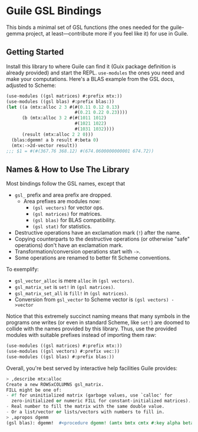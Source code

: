 # Guile GSL Bindings

This binds a minimal set of GSL functions (the ones needed for the
guile-gemma project, at least—contribute more if you feel like it) for
use in Guile.

## Getting Started

Install this library to where Guile can find it (Guix package
definition is already provided) and start the REPL. 
`use-modules` the ones you need and make your computations. 
Here's a BLAS example from the GSL docs, adjusted to Scheme:

``` scheme
(use-modules ((gsl matrices) #:prefix mtx:))
(use-modules ((gsl blas) #:prefix blas:))
(let ((a (mtx:alloc 2 3 #(#(0.11 0.12 0.13)
                          #(0.21 0.22 0.23))))
      (b (mtx:alloc 3 2 #(#(1011 1012)
                          #(1021 1022)
                          #(1031 1032))))
      (result (mtx:alloc 2 2 0)))
  (blas:dgemm! a b result #:beta 0)
  (mtx:->2d-vector result))
;;; $1 = #(#(367.76 368.12) #(674.0600000000001 674.72))
```

## Names & How to Use The Library

Most bindings follow the GSL names, except that
- `gsl_` prefix and area prefix are dropped.
  - Area prefixes are modules now:
    - `(gsl vectors)` for vector ops.
    - `(gsl matrices)` for matrices.
    - `(gsl blas)` for BLAS compatibility.
    - `(gsl stat)` for statistics.
- Destructive operations have an exclamation mark (`!`) after the
  name.
- Copying counterparts to the destructive operations (or otherwise
  "safe" operations) don't have an exclamation mark.
- Transformation/conversion operations start with `->`.
- Some operations are renamed to better fit Scheme conventions.

To exemplify:
- `gsl_vector_alloc` is mere `alloc` in `(gsl vectors)`.
- `gsl_matrix_set` is `set!` in `(gsl matrices)`.
- `gsl_matrix_set_all` is `fill!` in `(gsl matrices)`.
- Conversion from `gsl_vector` to Scheme vector is `(gsl vectors) ->vector`

Notice that this extremely succinct naming means that many symbols in
the programs one writes (or even in standard Scheme, like `set!`) are
doomed to collide with the names provided by this library. Thus, use
the provided modules with suitable prefixes instead of importing them
raw:

``` scheme
(use-modules ((gsl matrices) #:prefix mtx:))
(use-modules ((gsl vectors) #:prefix vec:))
(use-modules ((gsl blas) #:prefix blas:))
```

Overall, you're best served by interactive help facilities Guile
provides:
``` scheme
> ,describe mtx:alloc
Create a new ROWSxCOLUMNS gsl_matrix.
FILL might be one of:
- #f for uninitialized matrix (garbage values, use `calloc' for
  zero-initialized or numeric FILL for constant-initialized matrices).
- Real number to fill the matrix with the same double value.
- Or a list/vector or lists/vectors with numbers to fill in.
> ,apropos dgemm
(gsl blas): dgemm!	#<procedure dgemm! (amtx bmtx cmtx #:key alpha beta transpose-a transpose-b)>
```
